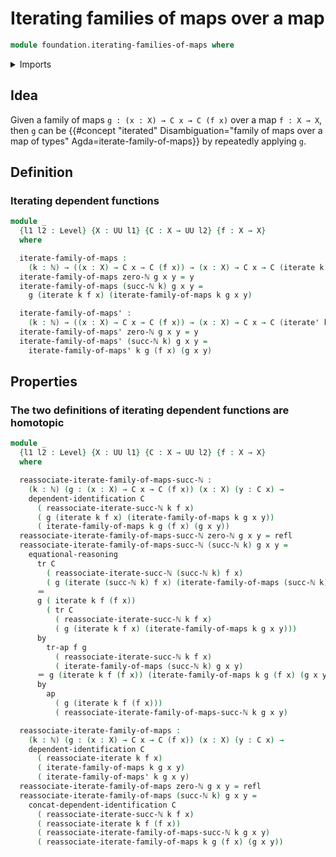 # Iterating families of maps over a map

```agda
module foundation.iterating-families-of-maps where
```

<details><summary>Imports</summary>

```agda
open import elementary-number-theory.natural-numbers

open import foundation.action-on-identifications-functions
open import foundation.dependent-identifications
open import foundation.iterating-functions
open import foundation.transport-along-identifications
open import foundation.universe-levels

open import foundation-core.identity-types
```

</details>

## Idea

Given a family of maps `g : (x : X) → C x → C (f x)` over a map `f : X → X`,
then `g` can be
{{#concept "iterated" Disambiguation="family of maps over a map of types" Agda=iterate-family-of-maps}}
by repeatedly applying `g`.

## Definition

### Iterating dependent functions

```agda
module _
  {l1 l2 : Level} {X : UU l1} {C : X → UU l2} {f : X → X}
  where

  iterate-family-of-maps :
    (k : ℕ) → ((x : X) → C x → C (f x)) → (x : X) → C x → C (iterate k f x)
  iterate-family-of-maps zero-ℕ g x y = y
  iterate-family-of-maps (succ-ℕ k) g x y =
    g (iterate k f x) (iterate-family-of-maps k g x y)

  iterate-family-of-maps' :
    (k : ℕ) → ((x : X) → C x → C (f x)) → (x : X) → C x → C (iterate' k f x)
  iterate-family-of-maps' zero-ℕ g x y = y
  iterate-family-of-maps' (succ-ℕ k) g x y =
    iterate-family-of-maps' k g (f x) (g x y)
```

## Properties

### The two definitions of iterating dependent functions are homotopic

```agda
module _
  {l1 l2 : Level} {X : UU l1} {C : X → UU l2} {f : X → X}
  where

  reassociate-iterate-family-of-maps-succ-ℕ :
    (k : ℕ) (g : (x : X) → C x → C (f x)) (x : X) (y : C x) →
    dependent-identification C
      ( reassociate-iterate-succ-ℕ k f x)
      ( g (iterate k f x) (iterate-family-of-maps k g x y))
      ( iterate-family-of-maps k g (f x) (g x y))
  reassociate-iterate-family-of-maps-succ-ℕ zero-ℕ g x y = refl
  reassociate-iterate-family-of-maps-succ-ℕ (succ-ℕ k) g x y =
    equational-reasoning
      tr C
        ( reassociate-iterate-succ-ℕ (succ-ℕ k) f x)
        ( g (iterate (succ-ℕ k) f x) (iterate-family-of-maps (succ-ℕ k) g x y))
      ＝
      g ( iterate k f (f x))
        ( tr C
          ( reassociate-iterate-succ-ℕ k f x)
          ( g (iterate k f x) (iterate-family-of-maps k g x y)))
      by
        tr-ap f g
          ( reassociate-iterate-succ-ℕ k f x)
          ( iterate-family-of-maps (succ-ℕ k) g x y)
      ＝ g (iterate k f (f x)) (iterate-family-of-maps k g (f x) (g x y))
      by
        ap
          ( g (iterate k f (f x)))
          ( reassociate-iterate-family-of-maps-succ-ℕ k g x y)

  reassociate-iterate-family-of-maps :
    (k : ℕ) (g : (x : X) → C x → C (f x)) (x : X) (y : C x) →
    dependent-identification C
      ( reassociate-iterate k f x)
      ( iterate-family-of-maps k g x y)
      ( iterate-family-of-maps' k g x y)
  reassociate-iterate-family-of-maps zero-ℕ g x y = refl
  reassociate-iterate-family-of-maps (succ-ℕ k) g x y =
    concat-dependent-identification C
      ( reassociate-iterate-succ-ℕ k f x)
      ( reassociate-iterate k f (f x))
      ( reassociate-iterate-family-of-maps-succ-ℕ k g x y)
      ( reassociate-iterate-family-of-maps k g (f x) (g x y))
```
